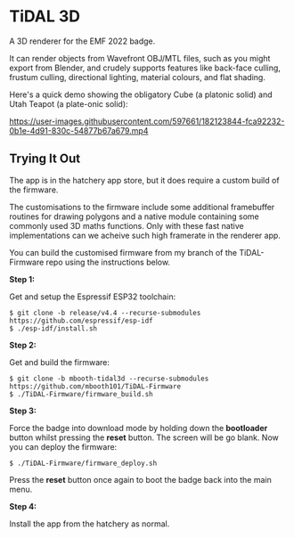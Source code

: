 # TiDAL 3D
A 3D renderer for the EMF 2022 badge.

It can render objects from Wavefront OBJ/MTL files, such as you might export from Blender, and crudely supports features like back-face culling, frustum culling, directional lighting, material colours, and flat shading.

Here's a quick demo showing the obligatory Cube (a platonic solid) and Utah Teapot (a plate-onic solid):

https://user-images.githubusercontent.com/597661/182123844-fca92232-0b1e-4d91-830c-54877b67a679.mp4

## Trying It Out
The app is in the hatchery app store, but it does require a custom build of the firmware.

The customisations to the firmware include some additional framebuffer routines for drawing polygons and a native module containing some commonly used 3D maths functions. Only with these fast native implementations can we acheive such high framerate in the renderer app.

You can build the customised firmware from my branch of the TiDAL-Firmware repo using the instructions below.

**Step 1:**

Get and setup the Espressif ESP32 toolchain:

```
$ git clone -b release/v4.4 --recurse-submodules https://github.com/espressif/esp-idf
$ ./esp-idf/install.sh
```

**Step 2:**

Get and build the firmware:

```
$ git clone -b mbooth-tidal3d --recurse-submodules https://github.com/mbooth101/TiDAL-Firmware
$ ./TiDAL-Firmware/firmware_build.sh
```

**Step 3:**

Force the badge into download mode by holding down the **bootloader** button whilst pressing the **reset** button. The screen will be go blank. Now you can deploy the firmware:

```
$ ./TiDAL-Firmware/firmware_deploy.sh
```

Press the **reset** button once again to boot the badge back into the main menu.

**Step 4:**

Install the app from the hatchery as normal.

